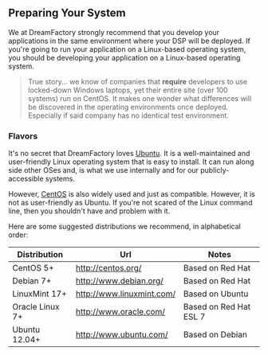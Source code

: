 ## Preparing Your System
We at DreamFactory strongly recommend that you develop your applications in the same environment where your DSP will be deployed. If you're going to run your application on a Linux-based operating system, you should be developing your application on a Linux-based operating system.

> True story... we know of companies that **require** developers to use locked-down Windows laptops, yet their entire site (over 100 systems) run on CentOS. It makes one wonder what differences will be discovered in the operating environments once deployed. Especially if said company has no identical test environment.

### Flavors
It's no secret that DreamFactory loves [Ubuntu](http://www.ubuntu.com/). It is a well-maintained and user-friendly Linux operating system that is easy to install. It can run along side other OSes and, is what we use internally and for our publicly-accessible systems.

However, [CentOS](http://centos.org) is also widely used and just as compatible. However, it is not as user-friendly as Ubuntu. If you're not scared of the Linux command line, then you shouldn't have and problem with it.

Here are some suggested distributions we recommend, in alphabetical order:

| Distribution | Url | Notes |
|--------|-----|-------|
| CentOS 5+ | http://centos.org/ | Based on Red Hat |
| Debian 7+ | http://www.debian.org/ | Based on Red Hat |
| LinuxMint 17+  | http://www.linuxmint.com/ | Based on Ubuntu |
| Oracle Linux 7+ | http://www.oracle.com/ | Based on Red Hat ESL 7 |
| Ubuntu 12.04+ | http://www.ubuntu.com/ | Based on Debian |
